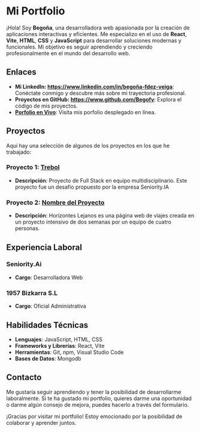 # Mi Portfolio

¡Hola! Soy **Begoña**, una desarrolladora web apasionada por la creación de aplicaciones interactivas y eficientes. Me especializo en el uso de **React**, **Vite**, **HTML**, **CSS** y **JavaScript** para desarrollar soluciones modernas y funcionales. Mi objetivo es seguir aprendiendo y creciendo profesionalmente en el mundo del desarrollo web.

## Enlaces

- **Mi LinkedIn: https://www.linkedin.com/in/begoña-fdez-veiga**: Conéctate conmigo y descubre más sobre mi trayectoria profesional.
- **Proyectos en GitHub: https://www.github.com/Begofv**: Explora el código de mis proyectos.
- **[Porfolio en Vivo](https://tu-sitio-web.com)**: Visita mis porfolio desplegado en línea.

## Proyectos

Aquí hay una selección de algunos de los proyectos en los que he trabajado:

### Proyecto 1: [Trebol](https://enlace-al-proyecto.com)
- **Descripción**: Proyecto de Full Stack en equipo multidisciplinario. Este proyecto fue un desafío propuesto por la empresa Seniority.IA

### Proyecto 2: [Nombre del Proyecto](https://enlace-al-proyecto.com)
- **Descripción**: Horizontes Lejanos es una página web de viajes creada en un proyecto intensivo de dos semanas por un equipo de cuatro personas. 



## Experiencia Laboral

### Seniority.Ai
- **Cargo**: Desarrolladora Web

### 1957 Bizkarra S.L
- **Cargo**: Oficial Administrativa


## Habilidades Técnicas

- **Lenguajes**: JavaScript, HTML, CSS
- **Frameworks y Librerías**: React, Vite
- **Herramientas**: Git, npm, Visual Studio Code
- **Bases de Datos**: Mongodb

## Contacto

Me gustaría seguir aprendiendo y tener la posibilidad de desarrollarme laboralmente. Si te ha gustado mi portfolio, quieres darme una oportunidad o darme algún consejo de mejora, puedes hacerlo a través del formulario.

¡Gracias por visitar mi portfolio! Estoy emocionado por la posibilidad de colaborar y aprender juntos.
